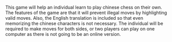 This game will help an individual learn to play chinese chess on their own. The features of the game are that it will prevent illegal moves by highlighting valid moves. Also, the English translation is included so that even memorizing the chinese characters is not necessary. The individual will be required to make moves for both sides, or two players can play on one computer as there is not going to be an online version.
